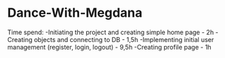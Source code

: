 # Dance-With-Megdana

Time spend:
 -Initiating the project and creating simple home page - 2h
 -Creating objects and connecting to DB - 1,5h
 -Implementing initial user management (register, login, logout) - 9,5h
 -Creating profile page - 1h